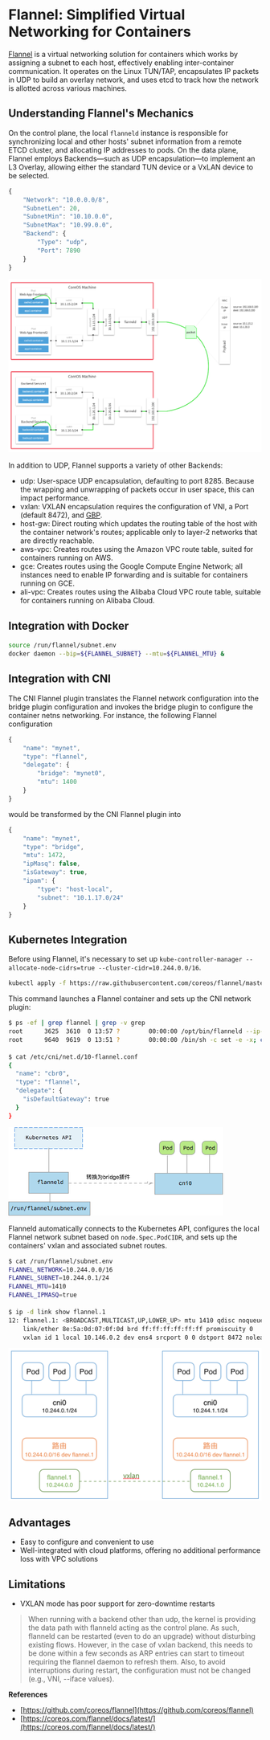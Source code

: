 # Flannel: Simplified Virtual Networking for Containers

[Flannel](https://github.com/coreos/flannel) is a virtual networking solution for containers which works by assigning a subnet to each host, effectively enabling inter-container communication. It operates on the Linux TUN/TAP, encapsulates IP packets in UDP to build an overlay network, and uses etcd to track how the network is allotted across various machines.

## Understanding Flannel's Mechanics

On the control plane, the local `flanneld` instance is responsible for synchronizing local and other hosts' subnet information from a remote ETCD cluster, and allocating IP addresses to pods. On the data plane, Flannel employs Backends—such as UDP encapsulation—to implement an L3 Overlay, allowing either the standard TUN device or a VxLAN device to be selected.

```javascript
{
    "Network": "10.0.0.0/8",
    "SubnetLen": 20,
    "SubnetMin": "10.10.0.0",
    "SubnetMax": "10.99.0.0",
    "Backend": {
        "Type": "udp",
        "Port": 7890
    }
}
```

![](../../.gitbook/assets/flannel%20%282%29.png)

In addition to UDP, Flannel supports a variety of other Backends:

* udp: User-space UDP encapsulation, defaulting to port 8285. Because the wrapping and unwrapping of packets occur in user space, this can impact performance.
* vxlan: VXLAN encapsulation requires the configuration of VNI, a Port (default 8472), and [GBP](https://github.com/torvalds/linux/commit/3511494ce2f3d3b77544c79b87511a4ddb61dc89).
* host-gw: Direct routing which updates the routing table of the host with the container network's routes; applicable only to layer-2 networks that are directly reachable.
* aws-vpc: Creates routes using the Amazon VPC route table, suited for containers running on AWS.
* gce: Creates routes using the Google Compute Engine Network; all instances need to enable IP forwarding and is suitable for containers running on GCE.
* ali-vpc: Creates routes using the Alibaba Cloud VPC route table, suitable for containers running on Alibaba Cloud.

## Integration with Docker

```bash
source /run/flannel/subnet.env
docker daemon --bip=${FLANNEL_SUBNET} --mtu=${FLANNEL_MTU} &
```

## Integration with CNI

The CNI Flannel plugin translates the Flannel network configuration into the bridge plugin configuration and invokes the bridge plugin to configure the container netns networking. For instance, the following Flannel configuration

```javascript
{
    "name": "mynet",
    "type": "flannel",
    "delegate": {
        "bridge": "mynet0",
        "mtu": 1400
    }
}
```

would be transformed by the CNI Flannel plugin into

```javascript
{
    "name": "mynet",
    "type": "bridge",
    "mtu": 1472,
    "ipMasq": false,
    "isGateway": true,
    "ipam": {
        "type": "host-local",
        "subnet": "10.1.17.0/24"
    }
}
```

## Kubernetes Integration

Before using Flannel, it's necessary to set up `kube-controller-manager --allocate-node-cidrs=true --cluster-cidr=10.244.0.0/16`.

```bash
kubectl apply -f https://raw.githubusercontent.com/coreos/flannel/master/Documentation/kube-flannel.yml
```

This command launches a Flannel container and sets up the CNI network plugin:

```bash
$ ps -ef | grep flannel | grep -v grep
root      3625  3610  0 13:57 ?        00:00:00 /opt/bin/flanneld --ip-masq --kube-subnet-mgr
root      9640  9619  0 13:51 ?        00:00:00 /bin/sh -c set -e -x; cp -f /etc/kube-flannel/cni-conf.json /etc/cni/net.d/10-flannel.conf; while true; do sleep 3600; done

$ cat /etc/cni/net.d/10-flannel.conf
{
  "name": "cbr0",
  "type": "flannel",
  "delegate": {
    "isDefaultGateway": true
  }
}
```

![](../../.gitbook/assets/flannel-components.png)

Flanneld automatically connects to the Kubernetes API, configures the local Flannel network subnet based on `node.Spec.PodCIDR`, and sets up the containers' vxlan and associated subnet routes.

```bash
$ cat /run/flannel/subnet.env
FLANNEL_NETWORK=10.244.0.0/16
FLANNEL_SUBNET=10.244.0.1/24
FLANNEL_MTU=1410
FLANNEL_IPMASQ=true

$ ip -d link show flannel.1
12: flannel.1: <BROADCAST,MULTICAST,UP,LOWER_UP> mtu 1410 qdisc noqueue state UNKNOWN mode DEFAULT group default
    link/ether 8e:5a:0d:07:0f:0d brd ff:ff:ff:ff:ff:ff promiscuity 0
    vxlan id 1 local 10.146.0.2 dev ens4 srcport 0 0 dstport 8472 nolearning ageing 300 udpcsum addrgenmode eui64
```

![](../../.gitbook/assets/flannel-network%20%281%29.png)

## Advantages

* Easy to configure and convenient to use
* Well-integrated with cloud platforms, offering no additional performance loss with VPC solutions

## Limitations

* VXLAN mode has poor support for zero-downtime restarts

> When running with a backend other than udp, the kernel is providing the data path with flanneld acting as the control plane. As such, flanneld can be restarted (even to do an upgrade) without disturbing existing flows. However, in the case of vxlan backend, this needs to be done within a few seconds as ARP entries can start to timeout requiring the flannel daemon to refresh them. Also, to avoid interruptions during restart, the configuration must not be changed (e.g., VNI, --iface values).

**References**

* [https://github.com/coreos/flannel](https://github.com/coreos/flannel)
* [https://coreos.com/flannel/docs/latest/](https://coreos.com/flannel/docs/latest/)